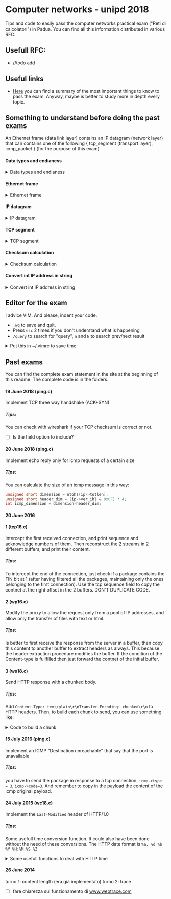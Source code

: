 # Computer networks - unipd 2018

Tips and code to easily pass the computer networks practical exam ("Reti di calcolatori") in Padua.
You can find all this information distributed in various RFC.

## Usefull RFC:
- //todo add

## Useful links
- [Here](https://www.stefanoivancich.com/?p=1291) you can find a summary of the most important things to know to pass the exam. 
Anyway, maybe is better to study more in depth every topic.


## Something to understand before doing the past exams

An Ethernet frame (data link layer) contains an IP datagram (network layer) that can contains one of the following { tcp_segment (transport layer), icmp_packet } (for the purpose of this exam)

#### Data types and endianess
<details>
<summary>Data types and endianess</summary>

(depends on the architecture, but you can assume that the following is true for this exam)

- `unsigned char` : 1 byte
- `unsigned short`: 2 bytes
- `unsiged int` : 4 bytes

To transfer on the network is used Big endian. Most of the intel's cpus are little endian. To convert use this 2 functions that automatically understand if a conversion is needed:
-  `htonl(x)` or `htons(x)` to convert x from **H**ost **to** **N**etwork endianess, **l** if you have to convert a 4 bytes variable, **s** a 2 bytes one.
- `ntohl(x)` or `ntohs(x)` for the opposite.
- if a variable is 1 byte long we don't have endianess problems (obviously)
 </details>

 
#### Ethernet frame
<details><summary>Ethernet frame</summary>
<p>

```c
// Frame Ethernet
struct eth_frame {
   unsigned char dst[6]; // mac address
   unsigned char src[6]; // mac address
   unsigned short type;  // 0x0800 = ip, 0x0806 = arp
   char payload[1500];   //ARP or IP
 };
```
Thanks to the `type` we can understand where to forward it on the next level (2 examples are ip or arp)

</p>
</details>


#### IP datagram
<details><summary>IP datagram</summary>
<p>

Header length: check second half of `ver_ihl` attribute. Example: if it's '5', then the header length is 4 * 5 = 20 bytes.  
//todo add image
```c
// Datagramma IP
struct ip_datagram{
   unsigned char ver_ihl;    // first 4 bits: version, second 4 bits: (lenght header)/8
   unsigned char tos;        //type of service 
   unsigned short totlen;    // len header + payload
   unsigned short id;        // usefull in case of fragmentation
   unsigned short flags_offs;//offset/8 related to the original ip package
   unsigned char ttl;
   unsigned char protocol;   // TCP = 6, ICMP = 1
   unsigned short checksum;  // only header checksum (not of payload). Must be at 0 before the calculation.
   unsigned int src;         // ip address
   unsigned int dst;         // ip address
   unsigned char payload[1500];
};
```

</p>
</details>


#### TCP segment

<details><summary>TCP segment</summary>
<p>

Header (as defined here) length: `20`
```c
struct tcp_segment {
   unsigned short s_port;
   unsigned short d_port;
   unsigned int seq;        // offset in bytes from the start of the tcp segment in the stream (from initial sequance n)
   unsigned int ack;        // usefull only if ACK flag is 1. Next seq that sender expect
   unsigned char d_offs_res;// first 4 bits: (header len/8)
   unsigned char flags;            // check rfc
   unsigned short win;      // usually initially a 0 (?)
   unsigned short checksum; // use tcp_pseudo to calculate it. Must be at 0 before the calculation.
   unsigned short urgp;            
   unsigned char payload[1000];
};
```
To calculate the checksum of a TCP segment is useful to define an additional structure (check on the relative RFC). Size of it, without the tcp_segment part
```c
struct tcp_pseudo{
   unsigned int ip_src, ip_dst;
   unsigned char zeroes;
   unsigned char proto;        // ip datagram protocol field (tcp = 6, ip = 1)
   unsigned short entire_len;  // tcp length (header + data)
   unsigned char tcp_segment[20/*to set appropriatly */];  // entire tcp package pointer
};
```

</p>
</details>


#### Checksum calculation

<details><summary>Checksum calculation</summary>
<p>

We can use this function both for the IP datagram and the TCP segment,
but we must take care about the `len` parameter.
- [ ] todo: take care about minimum size for tcp, and odd/even corner case

```c
unsigned short checksum( unsigned char * buffer, int len){
   int i;
   unsigned short *p;
   unsigned int tot=0;
   p = (unsigned short *) buffer;
   for(i=0;i<len/2;i++){
      tot = tot + htons(p[i]);
      if (tot&0x10000) tot = (tot&0xFFFF)+1;
   }
   return (unsigned short)0xFFFF-tot;
}
```
The 2 cases are: 
- IP: `ip->checksum=htons(checksum((unsigned char*) ip, 20));`
`
- TCP: 
```c
int TCP_TOTAL_LEN = 20;
struct tcp_pseudo pseudo;
memcpy(pseudo.tcp_segment,tcp,TCP_TOTAL_LEN); 
pseudo.zeroes = 0;
pseudo.ip_src = *((unsigned int * ) myip);
pseudo.ip_dst = ip->dst;
pseudo.proto = 6;
pseudo.entire_len = htons(TCP_TOTAL_LEN); // may vary
tcp->checksum = htons(checksum((unsigned char*)&pseudo,TCP_TOTAL_LEN+12));
```


</p>
</details>

#### Convert int IP address in string

<details><summary>Convert int IP address in string</summary>
<p>

```c
#include <arpa/inet.h>

main() {
   uint32_t ip = 2110443574;
   struct in_addr ip_addr;
   ip_addr.s_addr = ip;
   printf("The IP address is %s\n", inet_ntoa(ip_addr));
}
```

</p>
</details>

## Editor for the exam
I advice VIM. And please, indent your code.
- `:wq` to save and quit. 
- Press `esc` 2 times if you don't understand what is happening
- `/query` to search for "query", `n` and `N` to search prev/next result

<details><summary>Put this in ~/.vimrc to save time:</summary>
<p>

```
" auto reformat when you pres F7
map <F7> mzgg=G`z

" F8 to save and compile creating np executable
map <F8> :w <CR> :!gcc % -o np -g <CR>
" F9 to execute
map <F9> :!./np <CR>

" make your code look nicer
set tabstop=3
set shiftwidth=3
set softtabstop=0 noexpandtab
set cindent

" Ctrl+shift+up/down to swap the line up or doen
nnoremap <C-S-Up> <Up>"add"ap<Up>
nnoremap <C-S-Down> "add"ap

" ctrl+h to hilight the last search
nnoremap <C-h> :set hlsearch!<CR>

set number
set cursorline
set mouse=a
```

</p>
</details>

## Past exams
You can find the complete exam statement in the site at the beginning of this readme.
The complete code is in the folders.
 

#### 19 June 2018 (ping.c)
Implement TCP three way handshake (ACK+SYN).

##### Tips:
You can check with wireshark if your TCP checksum is correct or not.

- [ ] Is the field option to include?


#### 20 June 2018 (ping.c)
Implement echo reply only for icmp requests of a certain size

##### Tips:
You can calculate the size of an icmp message in this way:

```c
unsigned short dimension = ntohs(ip->totlen);
unsigned short header_dim = (ip->ver_ihl & 0x0F) * 4;
int icmp_dimension = dimension-header_dim;
```


#### 20 June 2016

#### 1 (tcp16.c)
Intercept the first received connection, and print sequence and acknowledge numbers of them. Then reconstruct the 2 streams in 2 different buffers, and print their content.

##### Tips: 
To intercept the end of the connection, just check if a package contains the FIN bit at 1 (after having filtered all the packages, maintaining only the ones belonging to the first connection).
Use the tcp sequence field to copy the contnet at the right offset in the 2 buffers.
DON'T DUPLICATE CODE.

#### 2 (wp16.c)
Modify the proxy to allow the request only from a pool of IP addresses, and allow only the transfer of files with text or html.

##### Tips:
Is better to first receive the response from the server in a buffer, then copy this content to another buffer to extract headers as always.
This because the header extraction procedure modifies the buffer.
If the condition of the Content-type is fullfilled then just forward the contnet of the initial buffer.

#### 3 (ws18.c)
Send HTTP response with a chunked body.

##### Tips: 
Add `Content-Type: text/plain\r\nTransfer-Encoding: chunked\r\n` to HTTP headers.
Then, to build each chunk to send, you can use something like:
<details>
<summary>Code to build a chunk</summary>

```c
int build_chunk(char * s, int len){
   sprintf(chunk_buffer,"%x\r\n",len); // size in hex
   // debug   printf("%d in hex: %s",len,chunk_buffer);
   int from = strlen(chunk_buffer);
   int i = 0;
   for (;i < len; i++)
      chunk_buffer[from+i] = s[i];
   chunk_buffer[from+(i++)] = '\r';
   chunk_buffer[from+(i++)] = '\n';
   chunk_buffer[i+from] = 0;
   return i+from;
}
```

</details>



#### 15 July 2016 (ping.c)
Implement an ICMP "Destination unreachable" that say that the port is unavailable

##### Tips: 
you have to send the package in response to a tcp connection. `icmp->type = 3`, `icmp->code=3`.
And remember to copy in the payload the content of the icmp original payload.


#### 24 July 2015 (wc18.c)
Implement the `Last-Modified` header of HTTP/1.0

##### Tips: 
Some usefull time conversion function. It could also have been done without the need of these conversions.
The HTTP date format is `%a, %d %b %Y %H:%M:%S %Z`

<details>
<summary>Some usefull functions to deal with HTTP time</summary>   

```c
char date_buf[1000];

char* getNowHttpDate(){
   time_t now = time(0);
   struct tm tm = *gmtime(&now);
   strftime(date_buf, sizeof date_buf, "%a, %d %b %Y %H:%M:%S %Z", &tm);
   printf("Time is: [%s]\n", date_buf);
   return date_buf;
}
// parse time and convert it to millisecond from epoch
time_t httpTimeToEpoch(char * time){
   struct tm tm;
   char buf[255];
   memset(&tm, 0, sizeof(struct tm));
   strptime(time,"%a, %d %b %Y %H:%M:%S %Z", &tm);
   return mktime(&tm);
}
// returns 1 if d1 < d2
unsigned char compareHttpDates(char * d1, char * d2){
   return httpTimeToEpoch(d1) < httpTimeToEpoch(d2);
}
unsigned char expired(char * uri, char * last_modified){
   char * complete_name = uriToCachedFile(uri);
   FILE * fp = fopen(complete_name,"r");
   if (fp == NULL) return 1;
   //read the first line
   char * line = 0; size_t len = 0;
   getline(&line,&len,fp);
   if (compareHttpDates(last_modified,line)) return 0;
   return 1;
   //todo read First line and compare
}
```

</details>


#### 26 June 2014
turno 1: content length (era già implementato)
turno 2: trace 
- [ ] fare chiarezza sul funzionamento di www.webtrace.com



